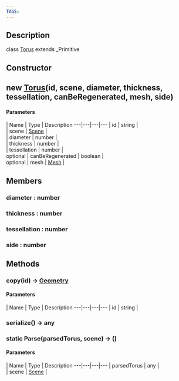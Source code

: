 ```yaml
---
TAGS:
---
```

## Description

class [Torus](/classes/3.0/Torus) extends _Primitive



## Constructor

## new [Torus](/classes/3.0/Torus)(id, scene, diameter, thickness, tessellation, canBeRegenerated, mesh, side)



#### Parameters
 | Name | Type | Description
---|---|---|---
 | id | string |     
 | scene | [Scene](/classes/3.0/Scene) |     
 | diameter | number |     
 | thickness | number |     
 | tessellation | number |     
optional | canBeRegenerated | boolean |     
optional | mesh | [Mesh](/classes/3.0/Mesh) |     
## Members

### diameter : number



### thickness : number



### tessellation : number



### side : number



## Methods

### copy(id) &rarr; [Geometry](/classes/3.0/Geometry)



#### Parameters
 | Name | Type | Description
---|---|---|---
 | id | string |     

### serialize() &rarr; any


### static Parse(parsedTorus, scene) &rarr; ()



#### Parameters
 | Name | Type | Description
---|---|---|---
 | parsedTorus | any |    
 | scene | [Scene](/classes/3.0/Scene) |     
